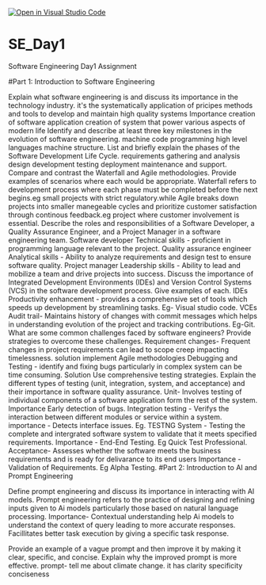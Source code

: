 [![Open in Visual Studio Code](https://classroom.github.com/assets/open-in-vscode-2e0aaae1b6195c2367325f4f02e2d04e9abb55f0b24a779b69b11b9e10269abc.svg)](https://classroom.github.com/online_ide?assignment_repo_id=15569932&assignment_repo_type=AssignmentRepo)
# SE_Day1
Software Engineering Day1 Assignment

#Part 1: Introduction to Software Engineering

Explain what software engineering is and discuss its importance in the technology industry.
it's the systematically application of pricipes methods and tools to develop and maintain high quality systems 
Importance 
creation of software application 
creation of system that power various aspects of modern life 
Identify and describe at least three key milestones in the evolution of software engineering.
machine code programming 
high level languages
machine structure.
List and briefly explain the phases of the Software Development Life Cycle.
requirements gathering and analysis 
design 
development 
testing 
deployment 
maintenance and support.
Compare and contrast the Waterfall and Agile methodologies. Provide examples of scenarios where each would be appropriate.
 Waterfall refers to development process where each phase must be completed before the next begins.eg small projects with strict regulatory.while Agile breaks down projects into smaller manegeable cycles and prioritize customer satisfaction through continous feedback.eg project where customer involvement is essential.
Describe the roles and responsibilities of a Software Developer, a Quality Assurance Engineer, and a Project Manager in a software engineering team.
Software developer 
Technical skills - proficient in programming language relevant to the project.
Quality assurance engineer 
Analytical skills - Ability to analyze requirements and design test to ensure software quality.
Project manager 
Leadership skills - Ability to lead and mobilize a team and drive projects into success.
Discuss the importance of Integrated Development Environments (IDEs) and Version Control Systems (VCS) in the software development process. Give examples of each.
IDEs 
Productivity enhancement - provides a comprehensive set of tools which speeds up development by streamlining tasks.
Eg- Visual studio code.
 VCEs
 Audit trail- Maintains history of changes with commit messages which helps in understanding evolution of the project and tracking contributions.
 Eg-Git.
What are some common challenges faced by software engineers? Provide strategies to overcome these challenges.
Requirement changes- Frequent changes in project requirements can lead to scope creep impacting timelessness.
solution 
implement Agile methodologies 
Debugging and Testing - identify and fixing bugs particularly in complex system can be time consuming.
Solution 
Use comprehensive testing strategies.
Explain the different types of testing (unit, integration, system, and acceptance) and their importance in software quality assurance.
Unit- Involves testing of individual components of a software application form the rest of the system.
Importance 
Early detection of bugs.
Integration testing - Verifys the interaction between different modules or service within a system.
importance - Detects interface issues.
Eg. TESTNG
System -  Testing the complete and intergrated software system to validate that it meets specified requirements.
Importance - End-End Testing.
Eg  Quick Test Professional.
Acceptance- Assesses whether the software meets the business requirements and is ready for delivarance to its end users 
Importance - Validation of Requirements.
Eg Alpha Testing.
#Part 2: Introduction to AI and Prompt Engineering


Define prompt engineering and discuss its importance in interacting with AI models.
Prompt engineering refers to the practice of designing and refining inputs given to Ai models particularly those based on natural language processing.
Importance- Contextual understanding help Ai models to understand the context of query leading to more accurate responses.
Facillitates better task execution by giving a specific task response.

Provide an example of a vague prompt and then improve it by making it clear, specific, and concise. Explain why the improved prompt is more effective.
prompt- tell me about climate change.
it has clarity
specificity
conciseness 
